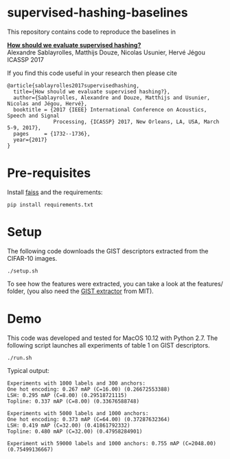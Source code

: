# supervised-hashing-baselines

This repository contains code to reproduce the baselines in

 **<a href="https://arxiv.org/abs/1609.06753">How should we evaluate supervised hashing?</a>**
 <br>
 Alexandre Sablayrolles,
 Matthijs Douze,
 Nicolas Usunier,
 Hervé Jégou
 <br>
ICASSP 2017


If you find this code useful in your research then please cite
```
@article{sablayrolles2017supervisedhashing,
  title={How should we evaluate supervised hashing?},
  author={Sablayrolles, Alexandre and Douze, Matthijs and Usunier, Nicolas and Jégou, Hervé},
  booktitle = {2017 {IEEE} International Conference on Acoustics, Speech and Signal
               Processing, {ICASSP} 2017, New Orleans, LA, USA, March 5-9, 2017},
  pages     = {1732--1736},
  year={2017}
}
```

# Pre-requisites

Install [faiss](https://github.com/facebookresearch/faiss) and the requirements:
```
pip install requirements.txt
```


# Setup

The following code downloads the GIST descriptors extracted from the CIFAR-10 images.

```
./setup.sh  
```
To see how the features were extracted, you can take a look at the features/ folder, (you also need the [GIST extractor](http://people.csail.mit.edu/torralba/code/spatialenvelope/) from MIT).

# Demo

This code was developed and tested for MacOS 10.12 with Python 2.7.
The following script launches all experiments of table 1 on GIST descriptors.

```
./run.sh
```

Typical output:
```
Experiments with 1000 labels and 300 anchors:
One hot encoding: 0.267 mAP (C=16.00) (0.26672553388)
LSH: 0.295 mAP (C=8.00) (0.29518721115)
Topline: 0.337 mAP (C=8.00) (0.33676588748)

Experiments with 5000 labels and 1000 anchors:
One hot encoding: 0.373 mAP (C=64.00) (0.37287632364)
LSH: 0.419 mAP (C=32.00) (0.41861792332)
Topline: 0.480 mAP (C=32.00) (0.47958284901)

Experiment with 59000 labels and 1000 anchors: 0.755 mAP (C=2048.00) (0.75499136667)
```
